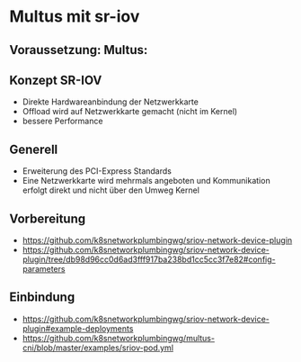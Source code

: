 # Multus mit sr-iov 

## Voraussetzung: Multus:

## Konzept SR-IOV

  * Direkte Hardwareanbindung der Netzwerkkarte
  * Offload wird auf Netzwerkkarte gemacht (nicht im Kernel)
  * bessere Performance

## Generell 

  * Erweiterung des PCI-Express Standards 
  * Eine Netzwerkkarte wird mehrmals angeboten und Kommunikation erfolgt direkt und nicht über den Umweg Kernel

## Vorbereitung

 * https://github.com/k8snetworkplumbingwg/sriov-network-device-plugin
 * https://github.com/k8snetworkplumbingwg/sriov-network-device-plugin/tree/db98d96cc0d6ad3fff917ba238bd1cc5cc3f7e82#config-parameters

## Einbindung 

  * https://github.com/k8snetworkplumbingwg/sriov-network-device-plugin#example-deployments
  * https://github.com/k8snetworkplumbingwg/multus-cni/blob/master/examples/sriov-pod.yml



 

